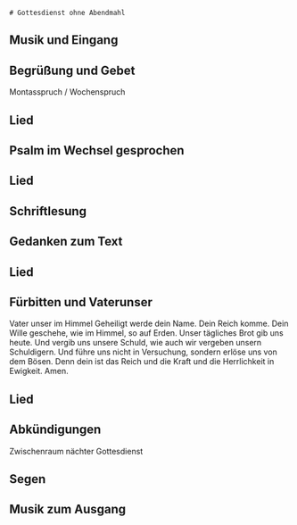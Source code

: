     # Gottesdienst ohne Abendmahl

## Musik und Eingang

## Begrüßung und Gebet

Montasspruch / Wochenspruch

## Lied

## Psalm im Wechsel gesprochen

## Lied

## Schriftlesung

## Gedanken zum Text

## Lied

## Fürbitten und Vaterunser

Vater unser im Himmel
Geheiligt werde dein Name.
Dein Reich komme.
Dein Wille geschehe,
wie im Himmel, so auf Erden.
Unser tägliches Brot gib uns heute.
Und vergib uns unsere Schuld,
wie auch wir vergeben unsern Schuldigern.
Und führe uns nicht in Versuchung,
sondern erlöse uns von dem Bösen.
Denn dein ist das Reich
und die Kraft und die Herrlichkeit
in Ewigkeit. Amen.

## Lied

## Abkündigungen
Zwischenraum
nächter Gottesdienst

## Segen

## Musik zum Ausgang
